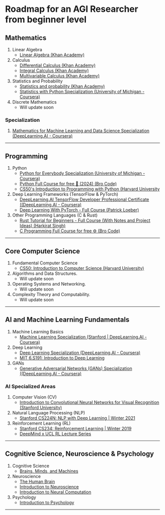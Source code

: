 # Roadmap for an AGI Researcher from beginner level

## Mathematics
1. Linear Algebra
    - [Linear Algebra (Khan Academy)](https://www.khanacademy.org/math/linear-algebra)
2. Calculus
    - [Differential Calculus (Khan Academy)](https://www.khanacademy.org/math/differential-calculus)
    - [Integral Calculus (Khan Academy)](https://www.khanacademy.org/math/integral-calculus)
    - [Multivariable Calculus (Khan Academy)](https://www.khanacademy.org/math/multivariable-calculus)
4. Statistics and Probability
    - [Statistics and probability (Khan Academy)](https://www.khanacademy.org/math/statistics-probability)
    - [Statistics with Python Specialization (University of Michigan - Coursera)](https://www.coursera.org/specializations/statistics-with-python)
5. Discrete Mathematics
    - Will update soon

### Specialization
1. [Mathematics for Machine Learning and Data Science Specialization (DeepLearning.AI - Coursera)](https://www.coursera.org/specializations/mathematics-for-machine-learning-and-data-science)

---

## Programming
1. Python
    - [Python for Everybody Specialization (University of Michigan - Coursera)](https://www.coursera.org/specializations/python)
    - [Python Full Course for free 🐍 (2024) (Bro Code)](https://www.youtube.com/watch?v=ix9cRaBkVe0&t=19786s)
    - [CS50's Introduction to Programming with Python (Harvard University](https://www.youtube.com/watch?v=OvKCESUCWII&list=PLhQjrBD2T3817j24-GogXmWqO5Q5vYy0V)
2. Deep Learning Frameworks (TensorFlow & PyTorch)
    - [DeepLearning.AI TensorFlow Developer Professional Certificate ((DeepLearning.AI - Coursera)](https://www.coursera.org/professional-certificates/tensorflow-in-practice)
    - [Deep Learning With PyTorch - Full Course (Patrick Loeber)](https://www.youtube.com/watch?v=c36lUUr864M)
3. Other Programming Languages (C & Rust)
    - [Rust Tutorial for Beginners - Full Course (With Notes and Project Ideas) (Harkirat Singh)](https://www.youtube.com/watch?v=qP7LzZqGh30)
    - [C Programming Full Course for free ⚙️ (Bro Code)](https://www.youtube.com/watch?v=87SH2Cn0s9A&t=5514s)

---

## Core Computer Science
1. Fundamental Computer Science
    - [CS50: Introduction to Computer Science (Harvard University)](https://www.youtube.com/watch?v=3LPJfIKxwWc&list=PLhQjrBD2T381WAHyx1pq-sBfykqMBI7V4)
2. Algorithms and Data Structures.
    - Will update soon
3. Operating Systems and Networking.
    - Will update soon
4. Complexity Theory and Computability.
    - Will update soon

---

## AI and Machine Learning Fundamentals

1. Machine Learning Basics
    - [Machine Learning Specialization (Stanford | DeepLearning.AI - Coursera)](https://www.coursera.org/specializations/machine-learning-introduction)
2. Deep Learning
    - [Deep Learning Specialization (DeepLearning.AI - Coursera)](https://www.coursera.org/specializations/deep-learning)
    - [MIT 6.S191: Introduction to Deep Learning](https://www.youtube.com/watch?v=ErnWZxJovaM&list=PLtBw6njQRU-rwp5__7C0oIVt26ZgjG9NI)
3. GANs
    - [Generative Adversarial Networks (GANs) Specialization ((DeepLearning.AI - Coursera)](https://www.coursera.org/specializations/generative-adversarial-networks-gans)
  
### AI Specialized Areas
1. Computer Vision (CV)
    - [Introduction to Convolutional Neural Networks for Visual Recognition (Stanford University)](https://www.youtube.com/watch?v=vT1JzLTH4G4&list=PL3FW7Lu3i5JvHM8ljYj-zLfQRF3EO8sYv)
2. Natural Language Processing (NLP)
    - [Stanford CS224N: NLP with Deep Learning | Winter 2021](https://www.youtube.com/watch?v=rmVRLeJRkl4&list=PLoROMvodv4rMFqRtEuo6SGjY4XbRIVRd4)
3. Reinforcement Learning (RL)
    - [Stanford CS234: Reinforcement Learning | Winter 2019](https://www.youtube.com/watch?v=FgzM3zpZ55o&list=PLoROMvodv4rOSOPzutgyCTapiGlY2Nd8u)
    - [DeepMind x UCL RL Lecture Series ](https://www.youtube.com/watch?v=TCCjZe0y4Qc&list=PLqYmG7hTraZDVH599EItlEWsUOsJbAodm)

---

## Cognitive Science, Neuroscience & Psychology

1. Cognitive Science
    - [Brains, Minds, and Machines](https://www.youtube.com/watch?v=_svW8NV1A6k&list=PLUl4u3cNGP61RTZrT3MIAikp2G5EEvTjf)
2. Neuroscience
    - [The Human Brain](https://www.youtube.com/watch?v=ba-HMvDn_vU&list=PLUl4u3cNGP60IKRN_pFptIBxeiMc0MCJP)
    - [Introduction to Neuroscience](https://www.youtube.com/watch?v=xWcloVll138&list=PLqgZEQsU_8E0l1P9bKR6yKOKPMpoJ_tLR)
    - [Introduction to Neural Computation](https://www.youtube.com/watch?v=PnJEj6TokDA&list=PLUl4u3cNGP61I4aI5T6OaFfRK2gihjiMm)
3. Psychology
    - [Introduction to Psychology](https://www.coursera.org/learn/introduction-psychology)

---




